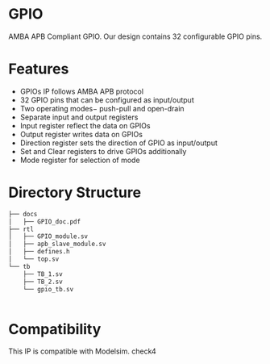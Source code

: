 # GPIO
AMBA APB Compliant GPIO. Our design contains 32 configurable GPIO pins. 

# Features
* GPIOs IP follows AMBA APB protocol
* 32 GPIO pins that can be configured as input/output
* Two operating modes− push-pull and open-drain
* Separate input and output registers
* Input register reflect the data on GPIOs
* Output register writes data on GPIOs
* Direction register sets the direction of GPIO as input/output
* Set and Clear registers to drive GPIOs additionally
* Mode register for selection of mode

# Directory Structure
```bash
├── docs
│   ├── GPIO_doc.pdf
├── rtl
│   ├── GPIO_module.sv
│   ├── apb_slave_module.sv
│   ├── defines.h
│   └── top.sv
└── tb
    ├── TB_1.sv
    ├── TB_2.sv
    └── gpio_tb.sv
    
```
# Compatibility
This IP is compatible with Modelsim.
check4


